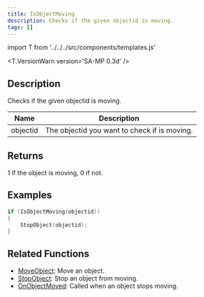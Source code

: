 ```yaml
---
title: IsObjectMoving
description: Checks if the given objectid is moving.
tags: []
---
```


import T from '../../../src/components/templates.js'

<T.VersionWarn version='SA-MP 0.3d' />

## Description

Checks if the given objectid is moving.

| Name     | Description                                  |
| -------- | -------------------------------------------- |
| objectid | The objectid you want to check if is moving. |

## Returns

1 if the object is moving, 0 if not.

## Examples

```c
if (IsObjectMoving(objectid))
{
	StopObject(objectid);
}
```

## Related Functions

- [MoveObject](MoveObject.md): Move an object.
- [StopObject](StopObject.md): Stop an object from moving.
- [OnObjectMoved](../callbacks/OnObjectMoved.md): Called when an object stops moving.
